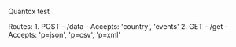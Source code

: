 Quantox test


Routes: 1. POST - /data - Accepts: 'country', 'events'
        2. GET  - /get  - Accepts: 'p=json', 'p=csv', 'p=xml'
       